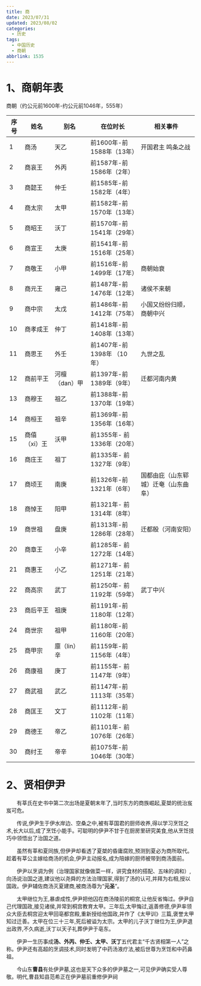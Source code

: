 ```yaml
---
title: 商
date: 2023/07/31
updated: 2023/08/02
categories:
  - 历史
tags:
  - 中国历史
  - 商朝
abbrlink: 1535
---
```


# 1、商朝年表

商朝（约公元前1600年-约公元前1046年，555年）

| 序号 | 姓名 | 别名 | 在位时长 | 相关事件 |
| --- | --- | --- | --- | --- |
| 1 | 商汤 | 天乙 | 前1600年-前1588年（13年） | 开国君主 鸣条之战 |
| 2 | 商哀王 | 外丙 | 前1587年-前1586年（2年） |  |
| 3 | 商懿王 | 仲壬 | 前1585年-前1582年（4年） |  |
| 4 | 商太宗 | 太甲 | 前1582年-前1570年（13年） |  |
| 5 | 商昭王 | 沃丁 | 前1570年-前1541年（29年） |  |
| 6 | 商宣王 | 太庚 | 前1541年-前1516年（25年） |  |
| 7 | 商敬王 | 小甲 | 前1516年-前1499年（17年） |  商朝始衰|
| 8 | 商元王 | 雍己 | 前1487年-前1476年（12年） |  诸侯不来朝|
| 9 | 商中宗 | 太戊 | 前1486年-前1412年（75年） | 小国又纷纷归顺，商朝中兴  |
| 10 | 商孝成王 | 仲丁 | 前1418年-前1408年（13年） |  |
| 11 | 商思王 | 外壬 | 前1407年-前1398年 （10年）| 九世之乱 |
| 12 | 商前平王 | 河檀（dan）甲 | 前1397年-前1389年（9年） | 迁都河南内黄  |
| 13 | 商穆王 | 祖乙 | 前1388年-前1370年（19年） |  |
| 14 | 商桓王 | 祖辛 | 前1369年-前1356年（16年） |  |
| 15 | 商僖（xi）王 | 沃甲 | 前1355年- 前1336年（20年） |  |
| 16 | 商庄王 | 祖丁 | 前1335年- 前1327年（9年） |  |
| 17 | 商顷王 | 南庚 | 前1326年-前1321年（6年） | 国都由庇（山东郓城）迁奄（山东曲阜） |
| 18 | 商悼王 | 阳甲 | 前1321年- 前1314年（8年） |  |
| 19 | 商世祖 | 盘庚 | 前1313年-前1286年（28年） | 迁都殷（河南安阳） |
| 20 | 商章王 | 小辛 | 前1285年- 前1272年（14年） |  |
| 21 | 商惠王 | 小乙 | 前1271年- 前1251年（21年） |  |
| 22 | 商高宗 | 武丁 | 前1250年- 前1192年（59年） | 武丁中兴 |
| 23 | 商后平王 | 祖庚 | 前1191年-前1180年（12年） |  |
| 24 | 商世宗 | 祖甲 | 前1180年-前1160年（20年） |  |
| 25 | 商甲宗 | 廪（lin）辛 | 前1159年-前1156年（4年） |  |
| 26 | 商康祖 | 庚丁 | 前1155年- 前1147年（9年） |  |
| 27 | 商武祖 | 武乙 | 前1147年-前1113年（35年） |  |
| 28 | 商匡王 | 文丁 | 前1112年-前1102年（11年） |  |
| 29 | 商德王 | 帝乙 | 前1101年- 前1076年（26年） |  |
| 30 | 商纣王 | 帝辛 | 前1075年-前1046年（30年） |  |


# 2、贤相伊尹

&emsp;&emsp;有莘氏在史书中第二次出场是夏朝末年了,当时东方的商族崛起,夏桀的统治岌岌可危。

&emsp;&emsp;传说,伊尹生于伊水岸边、空桑之中,被有莘国君的厨师收养,得以学习烹饪之术,长大以后,成了烹饪小能手。可聪明的伊尹不甘于在厨房里研究美食,他从烹饪技巧中领悟出了治国之道。

&emsp;&emsp;虽然有莘和夏同族,但伊尹却看透了夏桀的昏庸腐败,预测到夏必为商所取代。趁着有莘公主嫁给商汤的机会,伊尹主动报名,成为陪嫁的厨师被带到商汤面前。

&emsp;&emsp;伊尹以烹调为例（治理国家就像做菜一样，讲究食材的搭配、五味的调和）,向汤说治国之道,建议他以尧舜的方法治理国家,得到了汤的认可,并拜为右相,授以国政。伊尹辅佐商汤灭夏建商,被商汤尊为“**元圣**”。

&emsp;&emsp;太甲继位为王,暴虐成性,伊尹把他囚在商汤陵前的桐宫,让他反省悔过。伊尹自己代理国政,接见诸侯,并常到桐宫教育太甲。三年后,太甲悔过,返善修德,伊尹率领众大臣去桐宫迎太甲回亳都宫殿,重新授给他国政,并作了《太甲训》三篇,褒誉太甲知过迁善。太甲在位三十三年,死后被谥为太宗。太甲的儿子沃丁继位为王,伊尹退出政界,不久病逝,沃丁以天子礼葬伊尹于亳东。

&emsp;&emsp;伊尹一生历事成**汤、外丙、仲壬、太甲、沃丁**五代君主“千古贤相第一人”之称。伊尹还有高超的烹调技术,同时发明了中药汤液疗法,被后世尊为烹饪和中药鼻祖。

&emsp;&emsp;今山东**曹县**有处伊尹墓,这也是天下众多的伊尹墓之一,可见伊尹确实受人尊敬。明代,曹县知县范希正在伊尹墓前重修伊尹祠

